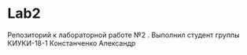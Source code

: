 # Lab2
Репозиторий к лабораторной работе №2 . Выполнил студент группы КИУКИ-18-1 Констанченко Александр
